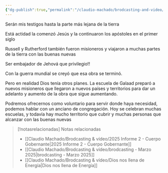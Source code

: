 ```yaml
---
{"dg-publish":true,"permalink":"/claudio-machado/brodcasting-and-video/misioneros-hasta-la-parte-mas-lejana-de-la-tierra/","title":"Misioneros - hasta la parte más lejana de la tierra","tags":["predicar","misioneros"]}
---
```



Serán mis testigos hasta la parte más lejana de la tierra 

Está actidad la comenzó Jesús y la continuaron los apóstoles en el primer siglo 

Russell y Rutherford también fueron misioneros y viajaron a muchas partes de la tierra con las buenas nuevas 

Ser embajador de Jehová que privilegio!!

Con la guerra mundial se creyó que esa obra se terminó.

Pero en realidad Dios tenía otros planes. La escuela de Galaad preparó a nuevos misioneros que llegaron a nuevos países y territorios para dar un adelanto y aumento de la obra que sigue aumentando.

Podremos ofrecernos como voluntario para servir donde haya necesidad, podemos hablar con un anciano de congregación. Hoy se celebran muchas escuelas, y todavía hay mucho territorio que cubrir y muchas personas que alcanzar con las buenas nuevas 



> [!notasrelacionadas] Notas relacionadas
> - [[Claudio Machado/Brodcasting & vídeo/2025 Informe 2 - Cuerpo Gobernante\|2025 Informe 2 - Cuerpo Gobernante]]
> - [[Claudio Machado/Brodcasting & vídeo/brodcasting - Marzo 2025\|brodcasting - Marzo 2025]]
> - [[Claudio Machado/Brodcasting & vídeo/Dios nos llena de Energía\|Dios nos llena de Energía]]

